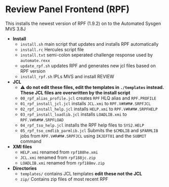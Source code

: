 # Review Panel Frontend (RPF)

This installs the newest version of RPF (1.9.2) on to the Automated Sysgen MVS 3.8J

- **Install**
  - `install.sh` main script that updates and installs RPF automatically
  - `install.rc` Hercules script file
  - `install.txt` semi-colon seperated challenge response used by `automate.rexx`
  - `update_rpf.sh` updates RPF and generates new jcl files based on RPF version
  - `install_rpf.sh` IPLs MVS and install REVIEW
- **JCL**
  - :warning: **do not edit these files, edit the templates in `./templates` instead. These JCL files are overwritten by the install script**
  - `00_rpf_alias_profile.jcl` creates `RPF` HLQ alias and `RPF.PROFILE`
  - `01_rpf_install_jcl.jcl` installs `JCL.xmi` to `RPF.V#R#M#.SRPFJCL`
  - `02_rpf_install_help.jcl` installs `HELP.xmi` to `RPF.V#R#M#.SRPFHELP`
  - `03_rpf_install_loadlib.jcl` installs `LOADLIB.xmi` to `RPF.V#R#M#.SRPFLOAD`
  - `04_rpf_tso_help.jcl` installs the RPF help files to `SYS2.HELP`
  - `05_rpf_tso_cmdlib_parmlib.jcl` Submits the `$CMDLIB` and `$PARMLIB` jobs from `RPF.V#R#M#.SRPFJCL` using `IKJEFT01` and the `SUBMIT` command
- **XMI files**
  - `HELP.xmi` renamed from `rpf188he.xmi`
  - `JCL.xmi` renamed from `rpf188jc.zip`
  - `LOADLIB.xmi` renamed from `rpf188mv.zip`
- **Directories**
  - `templates/` contains JCL templates **edit these not the JCL**
  - `zip/` Contains zip files of most recent RPF